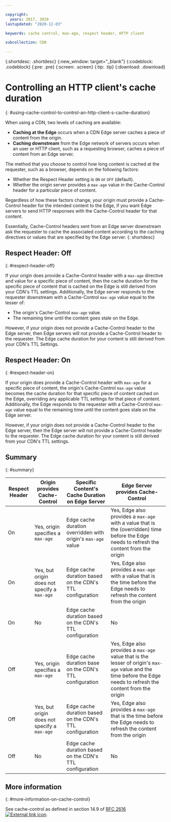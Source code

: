 ```yaml
---

copyright:
  years: 2017, 2020
lastupdated: "2020-12-03"

keywords: cache control, max-age, respect header, HTTP client

subcollection: CDN

---
```


{:shortdesc: .shortdesc}
{:new_window: target="_blank"}
{:codeblock: .codeblock}
{:pre: .pre}
{:screen: .screen}
{:tip: .tip}
{:download: .download}

# Controlling an HTTP client's cache duration
{: #using-cache-control-to-control-an-http-client-s-cache-duration}

When using a CDN, two levels of caching are available:

* **Caching at the Edge** occurs when a CDN Edge server caches a piece of content from the origin.
* **Caching downstream** from the Edge network of servers occurs when an user or HTTP client, such as a requesting browser, caches a piece of content from an Edge server.

The method that you choose to control how long content is cached at the requester, such as a browser, depends on the following factors:

* Whether the Respect Header setting is `ON` or `OFF` (default).
* Whether the origin server provides a `max-age` value in the Cache-Control header for a particular piece of content.

Regardless of how these factors change, your origin must provide a Cache-Control header for the intended content to the Edge, if you want Edge servers to send HTTP responses with the Cache-Control header for that content.

Essentially, Cache-Control headers sent from an Edge server downstream ask the requester to cache the associated content according to the caching directives or values that are specified by the Edge server.
{: shortdesc}

## Respect Header: Off
{: #respect-header-off}

If your origin does provide a Cache-Control header with a `max-age` directive and value for a specific piece of content, then the cache duration for the specific piece of content that is cached on the Edge is still derived from your CDN's TTL settings. Additionally, the Edge server responds to the requester downstream with a Cache-Control `max-age` value equal to the lesser of:

* The origin's Cache-Control `max-age` value.
* The remaining time until the content goes stale on the Edge.

However, if your origin does not provide a Cache-Control header to the Edge server, then Edge servers will not provide a Cache-Control header to the requester. The Edge cache duration for your content is still derived from your CDN's TTL Settings.

## Respect Header: On
{: #respect-header-on}

If your origin does provide a Cache-Control header with `max-age` for a specific piece of content, the origin's Cache-Control `max-age` value becomes the cache duration for that specific piece of content cached on the Edge, overriding any applicable TTL settings for that piece of content. Additionally, the Edge responds to the requester with a Cache-Control `max-age` value equal to the remaining time until the content goes stale on the Edge server.

However, if your origin does not provide a Cache-Control header to the Edge server, then the Edge server will not provide a Cache-Control header to the requester. The Edge cache duration for your content is still derived from your CDN's TTL settings.

## Summary
{: #summary}

|Respect Header|Origin provides Cache-Control|Specific Content's Cache Duration on Edge Server|Edge Server provides Cache-Control|
|---|---|---|---|
|On|Yes, origin specifies a `max-age`|Edge cache duration overridden with origin's `max-age` value|Yes, Edge also provides a `max-age` with a value that is the (overridden) time before the Edge needs to refresh the content from the origin|
|On|Yes, but origin does not specify a `max-age`|Edge cache duration based on the CDN's TTL configuration|Yes, Edge also provides a `max-age` with a value that is the time before the Edge needs to refresh the content from the origin|
|On|No|Edge cache duration based on the CDN's TTL configuration|No|
|Off|Yes, origin specifies a `max-age`|Edge cache duration base on the CDN's TTL configuration|Yes, Edge also provides a `max-age` value that is the lesser of origin's `max-age` value and the time before the Edge needs to refresh the content from the origin|
|Off|Yes, but origin does not specify a `max-age`|Edge cache duration based on the CDN's TTL configuration|Yes, Edge also provides a `max-age` that is the time before the Edge needs to refresh the content from the origin|
|Off|No|Edge cache duration based on the CDN's TTL configuration|No|

## More information
{: #more-information-on-cache-control}

See cache-control as defined in section 14.9 of [RFC 2616 ![External link icon](../../icons/launch-glyph.svg "External link icon")](https://www.ietf.org/rfc/rfc2616.txt).
